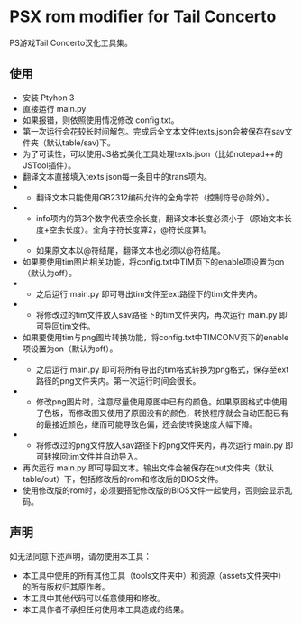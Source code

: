 # PSX rom modifier for Tail Concerto
PS游戏Tail Concerto汉化工具集。
## 使用
- 安装 Ptyhon 3
- 直接运行 main.py
- 如果报错，则依照使用情况修改 config.txt。
- 第一次运行会花较长时间解包。完成后全文本文件texts.json会被保存在sav文件夹（默认table/sav)下。
- 为了可读性，可以使用JS格式美化工具处理texts.json（比如notepad++的JSTool插件）。
- 翻译文本直接填入texts.json每一条目中的trans项内。
- - 翻译文本只能使用GB2312编码允许的全角字符（控制符号@除外）。
- - info项内的第3个数字代表空余长度，翻译文本长度必须小于（原始文本长度+空余长度）。全角字符长度算2，@符长度算1。
- - 如果原文本以@符结尾，翻译文本也必须以@符结尾。
- 如果要使用tim图片相关功能，将config.txt中TIM页下的enable项设置为on（默认为off）。
- - 之后运行 main.py 即可导出tim文件至ext路径下的tim文件夹内。
- - 将修改过的tim文件放入sav路径下的tim文件夹内，再次运行 main.py 即可导回tim文件。
- 如果要使用tim与png图片转换功能，将config.txt中TIMCONV页下的enable项设置为on（默认为off）。
- - 之后运行 main.py 即可将所有导出的tim格式转换为png格式，保存至ext路径的png文件夹内。第一次运行时间会很长。
- - 修改png图片时，注意尽量使用原图中已有的颜色。如果原图格式中使用了色板，而修改图又使用了原图没有的颜色，转换程序就会自动匹配已有的最接近颜色，继而可能导致色偏，还会使转换速度大幅下降。
- - 将修改过的png文件放入sav路径下的png文件夹内，再次运行 main.py 即可转换回tim文件并自动导入。
- 再次运行 main.py 即可导回文本。输出文件会被保存在out文件夹（默认table/out）下，包括修改后的rom和修改后的BIOS文件。
- 使用修改版的rom时，必须要搭配修改版的BIOS文件一起使用，否则会显示乱码。
## 声明
如无法同意下述声明，请勿使用本工具：
- 本工具中使用的所有其他工具（tools文件夹中）和资源（assets文件夹中）的所有版权归其原作者。
- 本工具中其他代码可以任意使用和修改。
- 本工具作者不承担任何使用本工具造成的结果。
